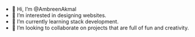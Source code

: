 - 👋 Hi, I’m @AmbreenAkmal
- 👀 I’m interested in designing websites.
- 🌱 I’m currently learning stack development.
- 💞️ I’m looking to collaborate on projects that are full of fun and creativity.


<!---
AmbreenAkmal/AmbreenAkmal is a ✨ special ✨ repository because its `README.md` (this file) appears on your GitHub profile.
You can click the Preview link to take a look at your changes.
--->
